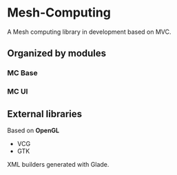 # Mesh-Computing
A Mesh computing library in development based on MVC.

## Organized by modules

### MC Base

### MC UI

## External libraries
Based on **OpenGL**
* VCG
* GTK

XML builders generated with Glade.
